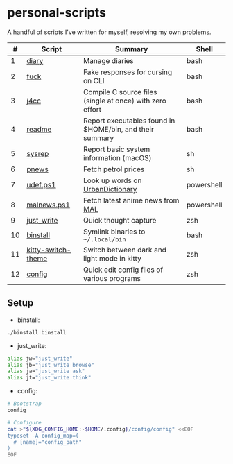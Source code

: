 # personal-scripts
A handful of scripts I've written for myself, resolving my own problems.

|# |Script|Summary|Shell|
|--|------|-------|-----|
|1 |[diary](diary)|Manage diaries|bash|
|2 |[fuck](fuck)|Fake responses for cursing on CLI|bash|
|3 |[j4cc](j4cc)|Compile C source files (single at once) with zero effort|bash|
|4 |[readme](readme)|Report executables found in $HOME/bin, and their summary|bash|
|5 |[sysrep](sysrep)|Report basic system information (macOS)|sh|
|6 |[pnews](pnews)|Fetch petrol prices|sh|
|7 |[udef.ps1](udef.ps1)|Look up words on [UrbanDictionary](https://www.urbandictionary.com)|powershell|
|8 |[malnews.ps1](malnews.ps1)|Fetch latest anime news from [MAL](https://myanimelist.net)|powershell|
|9 |[just_write](just_write)|Quick thought capture|zsh|
|10|[binstall](binstall)|Symlink binaries to `~/.local/bin`|bash|
|11|[kitty-switch-theme](kitty-switch-theme)|Switch between dark and light mode in kitty|zsh|
|12|[config](config)|Quick edit config files of various programs|zsh|

## Setup

- binstall:
```sh
./binstall binstall
```

- just_write:
```sh
alias jw="just_write"
alias jb="just_write browse"
alias ja="just_write ask"
alias jt="just_write think"
```

- config:
```sh
# Bootstrap
config

# Configure
cat >"${XDG_CONFIG_HOME:-$HOME/.config}/config/config" <<EOF
typeset -A config_map=(
  # [name]="config_path"
)
EOF
```
